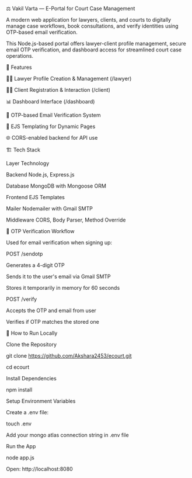 ⚖️ Vakil Varta — E-Portal for Court Case Management

A modern web application for lawyers, clients, and courts to digitally manage case workflows, book consultations, and verify identities using OTP-based email verification.

This Node.js-based portal offers lawyer-client profile management, secure email OTP verification, and dashboard access for streamlined court case operations.

🚀 Features

👨‍⚖️ Lawyer Profile Creation & Management (/lawyer)

👨‍💼 Client Registration & Interaction (/client)

📊 Dashboard Interface (/dashboard)

📩 OTP-based Email Verification System

📁 EJS Templating for Dynamic Pages

🌐 CORS-enabled backend for API use

🏗️ Tech Stack

Layer	Technology

Backend	Node.js, Express.js

Database	MongoDB with Mongoose ORM

Frontend	EJS Templates

Mailer	Nodemailer with Gmail SMTP

Middleware	CORS, Body Parser, Method Override

📨 OTP Verification Workflow

Used for email verification when signing up:

POST /sendotp

Generates a 4-digit OTP

Sends it to the user's email via Gmail SMTP

Stores it temporarily in memory for 60 seconds

POST /verify

Accepts the OTP and email from user

Verifies if OTP matches the stored one

🔧 How to Run Locally

Clone the Repository

git clone https://github.com/Akshara2453/ecourt.git

cd ecourt

Install Dependencies

npm install

Setup Environment Variables

Create a .env file:

touch .env

Add your mongo atlas connection string in .env file

Run the App

node app.js

Open: http://localhost:8080
